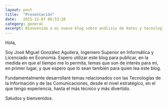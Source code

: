 ```yaml
---
layout: post
title:  "Presentación"
date:   2015-12-07 06:53:26
category: general
excerpt: Bienvenida a mi nuevo blog sobre análisis de datos y tecnologías de la información y de las comunicaciones.
---
```

Hola,

Soy José Miguel González Aguilera, Ingeniero Superior en Informática y
Licenciado en Economía. Espero utilizar este blog para publicar, en la
medida en que el tiempo me lo permita, temas que son de interés para mi,
en primer lugar, y que espero que lo sean también para quien lea este
blog.

Fundamentalmente desarrollaré temas relacionados con las Tecnologías de
la Información y de las Comunicaciones, desde el nivel estratégico, en
el que tengo experiencia, hasta el más técnico y más divertido.

Saludos y bienvenidos.
